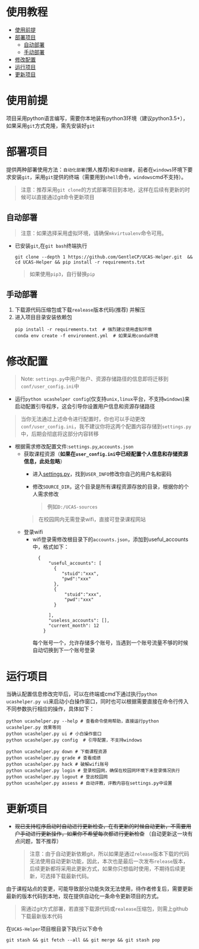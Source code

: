 使用教程
=================

   * [使用前提](#使用前提)
   * [部署项目](#部署项目)
      * [自动部署](#自动部署)
      * [手动部署](#手动部署)
   * [修改配置](#修改配置)
   * [运行项目](#运行项目)
   * [更新项目](#更新项目)


# 使用前提
项目采用python语言编写，需要你本地装有python3环境（建议python3.5+），如果采用`git`方式克隆，需先安装好`git`

# 部署项目
提供两种部署使用方法：`自动化部署`(懒人推荐)和`手动部署`，前者在`windows`环境下要求安装`git`，采用`git`提供的终端（需要用到`shell`命令，`windows`cmd不支持）。
> 注意：推荐采用`git clone`的方式部署项目到本地，这样在后续有更新的时候可以直接通过git命令更新项目

## 自动部署
> 注意：如果选择采用虚拟环境，请确保`mkvirtualenv`命令可用。

- 已安装`git`,在`git bash`终端执行  
    ```text
    git clone --depth 1 https://github.com/GentleCP/UCAS-Helper.git  && cd UCAS-Helper && pip install -r requirements.txt   
    ```
    > 如果使用`pip3`，自行替换`pip`

## 手动部署
1. 下载源代码压缩包或下载`realease`版本代码(推荐) 并解压 
2. 进入项目目录安装依赖包
    ```text
    pip install -r requirements.txt  # 强烈建议使用虚拟环境
    conda env create -f environment.yml  # 如果采用conda环境
    ```

# 修改配置
> Note: `settings.py`中用户账户、资源存储路径的信息即将迁移到`conf/user_config.ini`中

- 运行`python ucashelper config`(仅支持`unix,linux`平台，不支持`windows`)来启动配置引导程序，这会引导你设置用户信息和资源存储路径
> 当你无法通过上述命令进行配置时，你也可以手动更改`conf/user_config.ini`，我不建议你将这两个配置内容存储到`settings.py`中，后期会彻底将这部分内容转移

- 根据需求修改配置文件:`settings.py`,`accounts.json`
    - 获取课程资源（**如果在`user_config.ini`中已经配置个人信息和存储资源信息，此处忽略**）
        - 进入[settings.py](settings.py)，找到`USER_INFO`修改你自己的用户名和密码
        - 修改`SOURCE_DIR`，这个目录是所有课程资源存放的目录，根据你的个人需求修改  
          
            > 例如`D:/UCAS-sources`
        > 在校园网内无需登录wifi，直接可登录课程网站
    - 登录wifi  
        - wifi登录需修改根目录下的`accounts.json`，添加到useful_accounts中，格式如下：
            ```text
              {
                  "useful_accounts": [
                    {
                       "stuid":"xxx",
                       "pwd":"xxx"
                    },
                    {
                        "stuid":"xxx",
                        "pwd":"xxx"
                    }
                   
                  ],
                  "useless_accounts": [],
                  "current_month": 12
                }
            ```
            每个账号一个，允许存储多个账号，当遇到一个账号流量不够的时候自动切换到下一个账号登录
    

# 运行项目

当确认配置信息修改完毕后，可以在终端或cmd下通过执行`python ucashelper.py ui`来启动小白操作窗口，同时也可以根据需要直接在命令行传入不同参数执行相应的操作，具体如下：

```text
python ucashelper.py --help # 查看命令使用帮助，直接运行python ucashelper.py 效果等同
python ucashelper.py ui # 小白操作窗口
python ucashelper.py config  # 引导配置，不支持windows

python ucashelper.py down # 下载课程资源
python ucashelper.py grade # 查看成绩
python ucashelper.py hack # 破解wifi账号
python ucashelper.py login # 登录校园网，确保在校园网环境下未登录情况执行
python ucashelper.py logout # 登出校园网
python ucashelper.py assess # 自动评教，评教内容在settings.py中设置
```

# 更新项目
- ~~现已支持程序启动时自动进行更新检查，在有更新的时候自动更新，不需要用户手动进行更新操作，如果你不希望每次都进行更新检查~~ （自动更新这一块有点问题，暂不推荐）
    > 注意：由于自动更新依赖git，所以如果是通过`release`版本下载的代码无法使用自动更新功能，因此，本次也是最后一次发布`release`版本，后续更新都将采用此更新方式，如果你只想临时使用，不期待后续更新，可选择下载最新代码。


由于课程站点的变更，可能导致部分功能失效无法使用，待作者修复后，需要更新最新的版本代码到本地，现在提供自动化一条命令更新项目的方式。

> 需通过git方式部署，若直接下载源代码或`realease`压缩包，则需上github下载最新版本代码

在`UCAS-Helper`项目根目录下执行以下命令
```
git stash && git fetch --all && git merge && git stash pop
```

